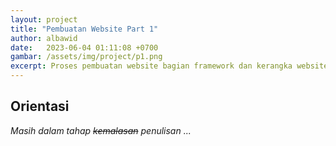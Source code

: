 ```yaml
---
layout: project
title: "Pembuatan Website Part 1"
author: albawid
date:   2023-06-04 01:11:08 +0700
gambar: /assets/img/project/p1.png
excerpt: Proses pembuatan website bagian framework dan kerangka website
---
```


## Orientasi
*Masih dalam tahap ~~kemalasan~~ penulisan ...*